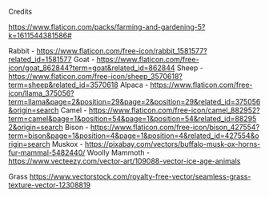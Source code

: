 
Credits

https://www.flaticon.com/packs/farming-and-gardening-5?k=1611544381586#

Rabbit - https://www.flaticon.com/free-icon/rabbit_1581577?related_id=1581577
Goat - https://www.flaticon.com/free-icon/goat_862844?term=goat&related_id=862844
Sheep - https://www.flaticon.com/free-icon/sheep_3570618?term=sheep&related_id=3570618
Alpaca - https://www.flaticon.com/free-icon/llama_375056?term=llama&page=2&position=29&page=2&position=29&related_id=375056&origin=search
Camel - https://www.flaticon.com/free-icon/camel_882952?term=camel&page=1&position=54&page=1&position=54&related_id=882952&origin=search
Bison - https://www.flaticon.com/free-icon/bison_427554?term=bison&page=1&position=4&page=1&position=4&related_id=427554&origin=search
Muskox - https://pixabay.com/vectors/buffalo-musk-ox-horns-fur-mammal-5482440/
Woolly Mammoth - https://www.vecteezy.com/vector-art/109088-vector-ice-age-animals

Grass
https://www.vectorstock.com/royalty-free-vector/seamless-grass-texture-vector-12308819